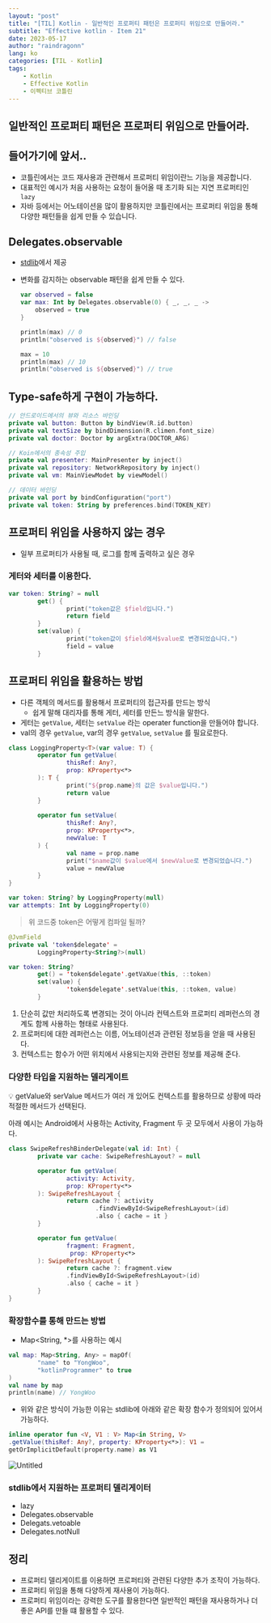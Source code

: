 ```yaml
---
layout: "post"
title: "[TIL] Kotlin - 일반적인 프로퍼티 패턴은 프로퍼티 위임으로 만들어라."
subtitle: "Effective kotlin - Item 21"
date: 2023-05-17
author: "raindragonn"
lang: ko
categories: [TIL - Kotlin]
tags:
    - Kotlin
    - Effective Kotlin
    - 이펙티브 코틀린
---
```


## 일반적인 프로퍼티 패턴은 프로퍼티 위임으로 만들어라.

## 들어가기에 앞서..

- 코틀린에서는 코드 재사용과 관련해서 프로퍼티 위임이란느 기능을 제공합니다.
- 대표적인 예시가 처음 사용하는 요청이 들어올 때 초기화 되는 지연 프로퍼티인 `lazy`
- 자바 등에서는 어노테이션을 많이 활용하지만 코틀린에서는 프로퍼티 위임을 통해 다양한 패턴들을 쉽게 만들 수 있습니다.

## Delegates.observable

- [stdlib](https://kotlinlang.org/api/latest/jvm/stdlib/kotlin.properties/-delegates/observable.html)에서 제공
- 변화를 감지하는 observable 패턴을 쉽게 만들 수 있다.
    
    ```kotlin
    var observed = false
    var max: Int by Delegates.observable(0) { _, _, _ ->
        observed = true
    }
    
    println(max) // 0
    println("observed is ${observed}") // false
    
    max = 10
    println(max) // 10
    println("observed is ${observed}") // true
    ```
    

## Type-safe하게 구현이 가능하다.

```kotlin
// 안드로이드에서의 뷰와 리소스 바인딩
private val button: Button by bindView(R.id.button)
private val textSize by bindDimension(R.climen.font_size)
private val doctor: Doctor by argExtra(DOCTOR_ARG)

// Koin에서의 종속성 주입
private val presenter: MainPresenter by inject()
private val repository: NetworkRepository by inject()
private val vm: MainViewModet by viewModel()

// 데이터 바인딩
private val port by bindConfiguration("port")
private val token: String by preferences.bind(TOKEN_KEY)
```

## 프로퍼티 위임을 사용하지 않는 경우

- 일부 프로퍼티가 사용될 때, 로그를 함께 출력하고 싶은 경우

### 게터와 세터를 이용한다.

```kotlin
var token: String? = null
		get() {
				print("token값은 $field입니다.")
				return field
		}
		set(value) {
				print("token값이 $field에서$value로 변경되었습니다.")
				field = value
		}
```

## 프로퍼티 위임을 활용하는 방법

- 다른 객체의 메서드를 활용해서 프로퍼티의 접근자를 만드는 방식
    - 쉽게 말해 대리자를 통해 게터, 세터를 만든느 방식을 말한다.
- 게터는 `getValue`, 세터는 `setValue` 라는 operater function을 만들어야 합니다.
- val의 경우 `getValue`, var의 경우 `getValue`, `setValue` 를 필요로한다.

```kotlin
class LoggingProperty<T>(var value: T) {
		operator fun getValue(
				thisRef: Any?,
				prop: KProperty<*>
		): T {
				print("${prop.name}의 값은 $value입니다.")
				return value
		}
		
		operator fun setValue(
				thisRef: Any?,
				prop: KProperty<*>,
				newValue: T
		) {
				val name = prop.name
				print("$name값이 $value에서 $newValue로 변경되었습니다.")
				value = newValue
		}
}

var token: String? by LoggingProperty(null)
var attempts: Int by LoggingProperty(0)
```

> 위 코드중 token은 어떻게 컴파일 될까?
> 

```kotlin
@JvmField
private val 'token$delegate' =
		LoggingProperty<String?>(null)

var token: String?
		get() = 'token$delegate'.getVaXue(this, ::token)
		set(value) {
				'token$delegate'.setValue(this, ::token, value)
		}
```

1. 단순히 값만 처리하도록 변경되는 것이 아니라 컨텍스트와 프로퍼티 레퍼런스의 경계도 함께 사용하는 형태로 사용된다.
2. 프로퍼티에 대한 레퍼런스는 이름, 어노테이션과 관련된 정보등을 얻을 때 사용된다.
3. 컨텍스트는 함수가 어떤 위치에서 사용되는지와 관련된 정보를 제공해 준다.

### 다양한 타입을 지원하는 델리게이트

<aside>
💡 getValue와 serValue 메서드가  여러 개 있어도 컨텍스트를 활용하므로 상황에 따라 적절한 메서드가 선택된다.

아래 예시는 Android에서 사용하는 Activity, Fragment 두 곳 모두에서 사용이 가능하다.

</aside>

```kotlin
class SwipeRefreshBinderDelegate(val id: Int) {
		private var cache: SwipeRefreshLayout? = null

		operator fun getValue(
				activity: Activity,
				prop: KProperty<*>
		): SwipeRefreshLayout {
				return cache ?: activity
						.findViewById<SwipeRefreshLayout>(id)
						.also { cache = it }
		}

		operator fun getValue(
				fragment: Fragment,
				 prop: KProperty<*>
		): SwipeRefreshLayout {
				return cache ?: fragment.view
				.findViewById<SwipeRefreshLayout>(id)
				.also { cache = it }
		}
}
```

### 확장함수를 통해 만드는 방법

- Map<String, *>를 사용하는 예시

```kotlin
val map: Map<String, Any> = mapOf(
		"name" to "YongWoo",
		"kotlinProgrammer" to true
)
val name by map
println(name) // YongWoo
```

- 위와 같은 방식이 가능한 이유는 stdlib에 아래와 같은 확장 함수가 정의되어 있어서 가능하다.

```kotlin
inline operator fun <V, V1 : V> Map<in String, V>
.getValue(thisRef: Any?, property: KProperty<*>): V1 = 
getOrImplicitDefault(property.name) as V1
```

![Untitled](https://s3-us-west-2.amazonaws.com/secure.notion-static.com/91ad1716-b738-466e-bc3d-3f4eb12b7f36/Untitled.png)

### stdlib에서 지원하는 프로퍼티 델리게이터

- lazy
- Delegates.observable
- Delegats.vetoable
- Delegates.notNull

## 정리

- 프로퍼티 델리게이트를 이용하면 프로퍼티와 관련된 다양한 추가 조작이 가능하다.
- 프로퍼티 위임을 통해 다양하게 재사용이 가능하다.
- 프로퍼티 위임이라는 강력한 도구를 활용한다면 일반적인 패턴을 재사용하거나 더 좋은 API를 만들 떄 활용할 수 있다.